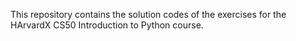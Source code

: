 This repository contains the solution codes of the exercises for the HArvardX CS50 Introduction to Python course.
